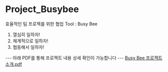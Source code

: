 # Project_Busybee
효율적인 팀 프로젝를 위한 협업 Tool : Busy Bee

1. 열심히 일하자!
2. 체계적으로 일하자!
3. 협동해서 일하자!
 
--- 아래 PDF를 통해 프로젝트 내용 상세 확인이 가능합니다 ---
[Busy Bee 프로젝트 소개.pdf](https://github.com/onlyoy/Project_Busybee/files/11622914/_.10_._.pdf)
